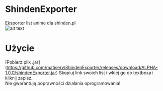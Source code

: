 # ShindenExporter
Eksporter list anime dla shinden.pl\
![alt text](https://i.imgur.com/a9xZaM8.png)
# Użycie
[Pobierz plik .jar\](https://github.com/matiserv/ShindenExporter/releases/download/ALPHA-1.0.0/shindenExporter.jar)
Skopiuj link swoich list i wklej go do textboxa i kliknij zapisz.\
Nie gwarantuję poprawności działania oprogramowania!
